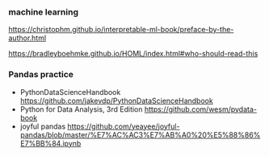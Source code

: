 ### machine learning
https://christophm.github.io/interpretable-ml-book/preface-by-the-author.html

https://bradleyboehmke.github.io/HOML/index.html#who-should-read-this


### Pandas practice
* PythonDataScienceHandbook 
  https://github.com/jakevdp/PythonDataScienceHandbook
* Python for Data Analysis, 3rd Edition
  https://github.com/wesm/pydata-book
* joyful pandas
  https://github.com/yeayee/joyful-pandas/blob/master/%E7%AC%AC3%E7%AB%A0%20%E5%88%86%E7%BB%84.ipynb
